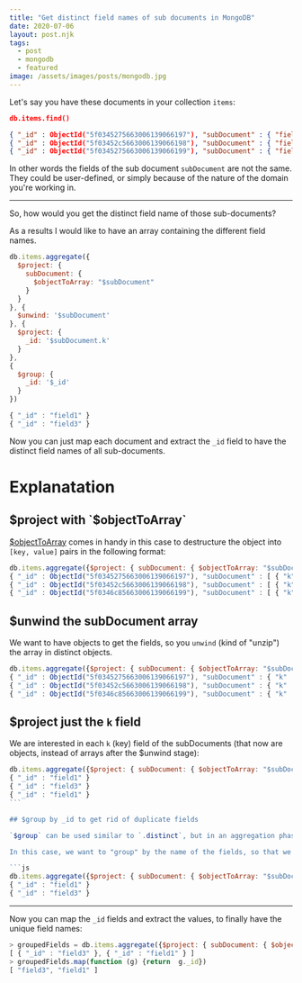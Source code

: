 ```yaml
---
title: "Get distinct field names of sub documents in MongoDB"
date: 2020-07-06
layout: post.njk
tags:
  - post
  - mongodb
  - featured
image: /assets/images/posts/mongodb.jpg
---
```


Let's say you have these documents in your collection `items`:

```json
db.items.find()

{ "_id" : ObjectId("5f0345275663006139066197"), "subDocument" : { "field1" : 42 } }
{ "_id" : ObjectId("5f03452c5663006139066198"), "subDocument" : { "field3" : 6 } }
{ "_id" : ObjectId("5f0345275663006139066199"), "subDocument" : { "field1" : 6 } }
```

In other words the fields of the sub document `subDocument` are not the same. They could be user-defined, or simply because of the nature of the domain you're working in.

---

So, how would you get the distinct field name of those sub-documents?

As a results I would like to have an array containing the different field names.

```js
db.items.aggregate({
  $project: {
    subDocument: {
      $objectToArray: "$subDocument"
    }
  }
}, {
  $unwind: '$subDocument'
}, {
  $project: {
    _id: '$subDocument.k'
  }
},
{
  $group: {
    _id: '$_id'
  }
})

{ "_id" : "field1" }
{ "_id" : "field3" }
```

Now you can just map each document and extract the `_id` field to have the distinct field names of all sub-documents.

# Explanatation

## $project with `$objectToArray`

[$objectToArray](https://docs.mongodb.com/manual/reference/operator/aggregation/objectToArray/) comes in handy in this case to destructure the object into `[key, value]` pairs in the following format:

```js
db.items.aggregate({$project: { subDocument: { $objectToArray: "$subDocument" } }})
{ "_id" : ObjectId("5f0345275663006139066197"), "subDocument" : [ { "k" : "field1", "v" : 42 } ] }
{ "_id" : ObjectId("5f03452c5663006139066198"), "subDocument" : [ { "k" : "field3", "v" : 6 } ] }
{ "_id" : ObjectId("5f0346c85663006139066199"), "subDocument" : [ { "k" : "field1", "v" : 6 } ] }
```

## $unwind the subDocument array

We want to have objects to get the fields, so you `unwind` (kind of "unzip") the array in distinct objects.

```js
db.items.aggregate({$project: { subDocument: { $objectToArray: "$subDocument" } }}, {$unwind: '$subDocument'})
{ "_id" : ObjectId("5f0345275663006139066197"), "subDocument" : { "k" : "field1", "v" : 42 } }
{ "_id" : ObjectId("5f03452c5663006139066198"), "subDocument" : { "k" : "field3", "v" : 6 } }
{ "_id" : ObjectId("5f0346c85663006139066199"), "subDocument" : { "k" : "field1", "v" : 6 } }
```

## $project just the `k` field

We are interested in each `k` (key) field of the subDocuments (that now are objects, instead of arrays after the $unwind stage):

```js
db.items.aggregate({$project: { subDocument: { $objectToArray: "$subDocument" } }}, {$unwind: '$subDocument'}, {$project: {_id: '$subDocument.k'}})
{ "_id" : "field1" }
{ "_id" : "field3" }
{ "_id" : "field1" }
``` 

## $group by _id to get rid of duplicate fields

`$group` can be used similar to `.distinct`, but in an aggregation phase.

In this case, we want to "group" by the name of the fields, so that we have unique values:

```js
db.items.aggregate({$project: { subDocument: { $objectToArray: "$subDocument" } }}, {$unwind: '$subDocument'}, {$project: {_id: '$subDocument.k'}}, {$group: {_id: '$_id'}})
{ "_id" : "field1" }
{ "_id" : "field3" }
```

---

Now you can map the `_id` fields and extract the values, to finally have the unique field names:

```js
> groupedFields = db.items.aggregate({$project: { subDocument: { $objectToArray: "$subDocument" } }}, {$unwind: '$subDocument'}, {$project: {_id: '$subDocument.k'}}, {$group: {_id: '$_id'}}).toArray()
[ { "_id" : "field3" }, { "_id" : "field1" } ]
> groupedFields.map(function (g) {return  g._id})
[ "field3", "field1" ]
```
